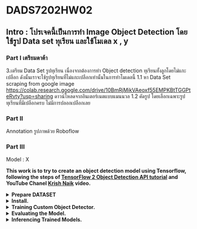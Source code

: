 # DADS7202HW02

## Intro : โปรเจคนี้เป็นการทำ Image Object Detection โดยใช้รูป Data set ทุเรียน และใช้โมเดล x , y 

### Part I เตรียมดาต้า
3.เตรียม Data Set รูปทุเรียน 
เนื่องจากต้องการทำ Object detection ทุเรียนทั้งลูกโดยไม่แกะเปลือก ดังนั้นเราจะใช้รูปทุเรียนที่ไม่แกะเปลือกเท่านั้นในการทำโมเดลนี้ 
1.1 หา Data Set 
scraping from google image https://colab.research.google.com/drive/10BmRjMikVAeoxf55EMPKBtTGGPteRvty?usp=sharing 
ดาวน์โหลดจากอินเตอร์เนตแบบแมนนวล
            1.2 คัดรูป โดยเลือกเฉพาะรูปทุเรียนที่มีเปลือกครบ ไม่มีการปลอกเปลือกเลย
### Part II
Annotation รูปภาพด้วย Roboflow 

### Part III
Model : X

**This work is to try to create an object detection model using Tensorflow, following the steps of [TensorFlow 2 Object Detection API tutorial](https://tensorflow-object-detection-api-tutorial.readthedocs.io/en/latest/index.html) and YouTube Chanel [Krish Naik](https://www.youtube.com/watch?v=XoMiveY_1Z4) video.**

<details>
<summary><b>Prepare DATASET</b></summary>

- Prepare the images you want to use in the folder.

   <img width="500" alt="image" src="https://user-images.githubusercontent.com/97492504/196252482-65f86535-9a44-4862-95d2-8c8587fb10bb.png">

- Go to the [roboflow](https://roboflow.com/) website.
- Sign up for a new account then sign in.
- Create new project and select project type as object detection.

   <img width="500" alt="image" src="https://user-images.githubusercontent.com/97492504/196253940-498d7780-cbde-4fd4-855c-c44ff6b354d8.png">

- Upload image to project.

   <img width="500" alt="image" src="https://user-images.githubusercontent.com/97492504/196254333-26f139ce-e1d9-47d9-a04f-bde69b2a242d.png">

- Finishing upload.

   <img width="500" alt="image" src="https://user-images.githubusercontent.com/97492504/196255979-447657ef-52f8-415e-91e5-7a3bca21078a.png">

- Annotate images.
  - Click on the image to annotate, then drag a frame around the object's area and classify it.
  - Go to the next image and repeat previous step to all images.
  
   <img width="500" alt="image" src="https://user-images.githubusercontent.com/97492504/196256383-e0a00bc0-78f0-4293-bd19-f2fbfc39ee3a.png">

- Add images to dataset.
  - Click the **Add n images to Dataset** at the top right of the website.
  - Choose the method adjust required value, then click add images.
 
   <img width="500" alt="image" src="https://user-images.githubusercontent.com/97492504/196257692-58a054ec-7793-4116-879d-3d38a442be8d.png">

- Generate new version of Dataset.
  - Click the generate button at the bottom left of the screen.
  - In Section 3.Preprocessing Can be used to resize the image, and in Section 4. It can be used to do Augmentation and then generate a new dataset immediately in Section 5.

   <img width="500" alt="image" src="https://user-images.githubusercontent.com/97492504/196258333-54abf1fe-a431-4845-b135-143d18e7ffd9.png">

- Export dataset.

   <img width="500" alt="image" src="https://user-images.githubusercontent.com/97492504/196258535-d99d1a9b-ecd7-42d6-8611-cdca47147589.png">

</details>


<details>
<summary><b>Install.</b></summary>

<details>
<summary>Install Tensorflow.</summary>
   
```python
!pip install tensorflow-gpu
```
---output---

```python
import tensorflow as tf
print(tf.__version__)
```
---output---

```python
!nvidia-smi -L
```
---output---

```python
import sys
print( f"Python {sys.version}\n" )

import numpy as np
print( f"NumPy {np.__version__}\n" )

import matplotlib.pyplot as plt
%matplotlib inline

import tensorflow as tf
print( f"TensorFlow {tf.__version__}" )
print( f"tf.keras.backend.image_data_format() = {tf.keras.backend.image_data_format()}" )

# Count the number of GPUs as detected by tensorflow
gpus = tf.config.list_physical_devices('GPU')
print( f"TensorFlow detected { len(gpus) } GPU(s):" )
for i, gpu in enumerate(gpus):
  print( f".... GPU No. {i}: Name = {gpu.name} , Type = {gpu.device_type}" )
```
---output---

</details>


<details>
<summary>Cloning TFOD 2.0 Github to drive.</summary>
   
- Mounting Google Drive.

```python
from google.colab import drive
drive.mount('/content/drive')
```
---output---

- Go to the folder symbol on the left side of the screen.
- Create the folder you want to clone the repository into.

<img width="500" alt="image" src="https://user-images.githubusercontent.com/97492504/196510070-ba902de7-9c4b-4f42-9003-ae7fefddeedf.png">

- Change directory to your folder.

```python
cd /content/drive/MyDrive/DADS7202
```
---output---

```python
!git clone https://github.com/tensorflow/models.git
```
---output---

- Cloning Tensorflow github repository.
- In the created folder, you will see a new folder.

<img width="500" alt="image" src="https://user-images.githubusercontent.com/97492504/196510281-b8e23663-5209-4b88-957e-5438d5b4bbab.png">

- In the **models folder**, go to **research** folder, then go to the **object_detection** folder and download files **export_tflite_graph_tf2.py**, **exporter_main_v2.py** and **model_main_tf2.py**

<img width="500" alt="image" src="https://user-images.githubusercontent.com/97492504/196510913-9edc9d28-423c-4e76-ae88-cc794618cd15.png">
</details>

<details>
<summary>COCO API installation.</summary>

- Change directory to **research** folder.

```python
cd /content/drive/MyDrive/DADS7202/models/research
```
---output---

- Install coco API.

```python
!protoc object_detection/protos/*.proto --python_out=.
```
```python
!git clone https://github.com/cocodataset/cocoapi.git
```
---output---
```python
cd cocoapi/PythonAPI
```
---output---
```python
!make
```
---output---
```python
cp -r pycocotools /content/drive/MyDrive/DADS7202/models/research
```
---output---
</details>

<details>
<summary>Object Detection API installation.</summary>

- Back to **research** folder.

```python
cd /content/drive/MyDrive/DADS7202/models/research
```
---output---

- Installing the object detection package.

```python
cp object_detection/packages/tf2/setup.py .
```
> #python -m pip install --use-feature=2020-resolver .  
```python
!python -m pip install .
```
---output---

- Test Installation.

```python
!python object_detection/builders/model_builder_tf2_test.py
```
---output---

</details>

</details>
   
<details>
<summary><b>Training Custom Object Detector.</b></summary>

<details>
<summary>Preparing the Workspace</summary>

- In the DADS7202 folder (or other created folder in cloning TFOD github step), create a workspace folder and a subfolder, as shown below.

<img width="500" alt="image" src="https://user-images.githubusercontent.com/97492504/196512776-d4ddc051-f929-4215-b592-744c34821783.png">

- In the **annotations** folder right click + new file create **label_map.pbtxt**
  - Double click on label_map.pbtxt and edit the label.
  
  <img width="500" alt="image" src="https://user-images.githubusercontent.com/97492504/196512933-eea5a62b-1a52-45f5-b059-84c77e1fba5d.png">

- In the **test** and **train** folders, upload the images to use train and test the model. In this work uses JPG+XML files.

<img width="500" alt="image" src="https://user-images.githubusercontent.com/97492504/196513043-0177688f-0c77-428a-ad49-785537b3acd5.png">

- Change directory to pre-trained-models folder.

```python
cd /content/drive/MyDrive/DADS7202/workspace/training_demo/pre-trained-models
```
---output---

- Download Pre-Trained Model which are listed in [TensorFlow 2 Detection Model Zoo](https://github.com/tensorflow/models/blob/master/research/object_detection/g3doc/tf2_detection_zoo.md).
- In this work we try to use Pre-Train model as **SSD ResNet101 V1 FPN 640x640 (RetinaNet101)**.

```python
!wget http://download.tensorflow.org/models/object_detection/tf2/20200711/ssd_resnet101_v1_fpn_640x640_coco17_tpu-8.tar.gz
```
---output---

- Extracted our pre-trained model and The **pre-trained-model** folder should look like this.

<img width="500" alt="image" src="https://user-images.githubusercontent.com/97492504/196516271-a753f502-a217-41ec-b39a-a6ae2258592a.png">

```python
!tar -xvf ssd_resnet101_v1_fpn_640x640_coco17_tpu-8.tar.gz
```
---output---

- In the **training-demo** folder, upload the previously downloaded files **export_tflite_graph_tf2.py**, **exporter_main_v2.py** and **model_main_tf2.py**.
  - This step is for easier to call this script.
  - Able to call the script in research folder without download and re-upload step.
  
  <img width="500" alt="image" src="https://user-images.githubusercontent.com/97492504/196516574-10db4ccb-d2dd-48a7-b4a3-f62f01dc9d53.png">

- Download **partition_dataset.py** and **generate_tfrecord.py**
  - Go to [TensorFlow 2 Object Detection API tutorial](https://tensorflow-object-detection-api-tutorial.readthedocs.io/en/latest/training.html).
  - Download **Partition Dataset script**, then partition the Dataset. (In this work we skip this step because we preprocessing dataset on [Roboflow](https://roboflow.com/) already.)
  - Download **Generate TensorFlow Records script**.
  - Upload file into **training_demo** folder.
    <img width="500" alt="image" src="https://user-images.githubusercontent.com/97492504/196516987-a58c2eb9-a3a3-48eb-8617-2ab2ab39d39d.png">

- Create TensorFlow Records.
  - Change directory to **training_demo**.
  - Run **generate_tfrecord.py** script to create tensorflow records.
  - Check the train folder, test folder, label_map.pbtxt and the ourput path before running.
  
```python
cd /content/drive/MyDrive/DADS7202/workspace/training_demo
```
---output---

> Create train data:
```python
!python generate_tfrecord.py -x /content/drive/MyDrive/DADS7202/workspace/training_demo/images/train -l /content/drive/MyDrive/DADS7202/workspace/training_demo/annotations/label_map.pbtxt -o /content/drive/MyDrive/DADS7202/workspace/training_demo/annotations/train.record
```

> Create test data:
```python
!python generate_tfrecord.py -x /content/drive/MyDrive/DADS7202/workspace/training_demo/images/test -l //content/drive/MyDrive/DADS7202/workspace/training_demo/annotations/label_map.pbtxt -o /content/drive/MyDrive/DADS7202/workspace/training_demo/annotations/test.record
```
---output---

- The annotations folder should be look like this.

<img width="500" alt="image" src="https://user-images.githubusercontent.com/97492504/196517704-15e14d48-0aa9-4872-8ca0-1a3ca4df162e.png">

- In **models** folder **(inside training_demo folder)** create a new directory named **my_ssd_resnet101_v1_fpn** and download **pipeline.config** from **pre-train-models/ssd_resnet101...**, then re-upload to the newly created directory. Our **training_demo** should now look like this:

<img width="500" alt="image" src="https://user-images.githubusercontent.com/97492504/196517998-799e438a-4ee8-4836-89de-79ed5746e519.png">

- Configure the Training Pipeline.
  - Double click into pipeline.config in model/my_ssd_resnet101_v1_fpn
  - **Looking at line 3, let's change the number of different label classes.**
  - Line 6, 7 can set image resizer height and width.
  - **Line 131 to set batch size**.
  - Line 136 to set augmentation options.
  - **Line 161 change the Path to checkpoint of pre-trained model**.
  - **Line 152, 162 change number of step**.
  - **Line 167 change fine tune checkpoint type to detection**.
  - **Line 168 set it to false**.
  - **Line 172 change Path to label map file**.
  - **Line 174 change Path to training TFRecord file**.
  - **Line 182 change Path to label map file**.
  - **Line 186 change Path to testing TFRecord**.
  
<img width="500" alt="image" src="https://user-images.githubusercontent.com/97492504/196518462-62833952-1c11-4428-8d16-06d8fc907e26.png">

</details>

<details>
<summary>Training the model</summary>

- Change directory to training_demo.

```python
cd /content/drive/MyDrive/DADS7202/workspace/training_demo
```
---output---

- Training the model

```python
!python model_main_tf2.py --model_dir=/content/drive/MyDrive/DADS7202/workspace/training_demo/models/my_ssd_resnet101_v1_fpn --pipeline_config_path=/content/drive/MyDrive/DADS7202/workspace/training_demo/models/my_ssd_resnet101_v1_fpn/pipeline.config
```
---output---
</details>

</details>


<details>
<summary><b>Evaluating the Model.</b></summary>

- Set metric type.

```python
from object_detection.protos import eval_pb2
eval_config = eval_pb2.EvalConfig()
eval_config.metrics_set.extend(['coco_detection_metrics'])
```

- Change directory to training_demo.

```python
cd /content/drive/MyDrive/DADS7202/workspace/training_demo
```

- Model evaluate using Tensorboard.

```python
!python model_main_tf2.py --model_dir=/content/drive/MyDrive/DADS7202/workspace/training_demo/models/my_ssd_resnet101_v1_fpn --pipeline_config_path=/content/drive/MyDrive/DADS7202/workspace/training_demo/models/my_ssd_resnet101_v1_fpn/pipeline.config --checkpoint_dir=/content/drive/MyDrive/DADS7202/workspace/training_demo/models/my_ssd_resnet101_v1_fpn
```
---output---

```
%load_ext tensorboard
%tensorboard --logdir=/content/drive/MyDrive/DADS7202/workspace/training_demo/models/my_ssd_resnet101_v1_fpn
```
---output---

</details>

<details>
<summary><b>Inferencing Trained Models.</b></summary>

- In exported-models folder create my_model folder.
- Export the model to */content/drive/MyDrive/DADS7202/workspace/training_demo/exported-models/my_model*

```python
!python exporter_main_v2.py --input_type image_tensor --pipeline_config_path /content/drive/MyDrive/DADS7202/workspace/training_demo/models/my_ssd_resnet101_v1_fpn/pipeline.config --trained_checkpoint_dir /content/drive/MyDrive/DADS7202/workspace/training_demo/models/my_ssd_resnet101_v1_fpn --output_directory /content/drive/MyDrive/DADS7202/workspace/training_demo/exported-models/my_model
```
---output---

- Inferencing trained model.

```python

import os
os.environ['TF_CPP_MIN_LOG_LEVEL'] = '2'    # Suppress TensorFlow logging (1)
import pathlib
import tensorflow as tf
import cv2
import argparse
from google.colab.patches import cv2_imshow

# Enable GPU dynamic memory allocation
gpus = tf.config.experimental.list_physical_devices('GPU')
for gpu in gpus:
    tf.config.experimental.set_memory_growth(gpu, True)

# PROVIDE PATH TO IMAGE DIRECTORY
IMAGE_PATHS = '/content/drive/MyDrive/DADS7202/workspace/training_demo/images/test/1_jpg.rf.24fda645c9751b1f97ca006a4c164020.jpg'

# PROVIDE PATH TO MODEL DIRECTORY
PATH_TO_MODEL_DIR = '/content/drive/MyDrive/DADS7202/workspace/training_demo/pre-trained-models/ssd_resnet101_v1_fpn_640x640_coco17_tpu-8'

# PROVIDE PATH TO LABEL MAP
PATH_TO_LABELS = '/content/drive/MyDrive/DADS7202/workspace/training_demo/annotations/label_map.pbtxt'

# PROVIDE THE MINIMUM CONFIDENCE THRESHOLD
MIN_CONF_THRESH = float(0.60)

# LOAD THE MODEL

import time
from object_detection.utils import label_map_util
from object_detection.utils import visualization_utils as viz_utils

PATH_TO_SAVED_MODEL = PATH_TO_MODEL_DIR + "/saved_model"

print('Loading model...', end='')
start_time = time.time()

# LOAD SAVED MODEL AND BUILD DETECTION FUNCTION
detect_fn = tf.saved_model.load(PATH_TO_SAVED_MODEL)

end_time = time.time()
elapsed_time = end_time - start_time
print('Done! Took {} seconds'.format(elapsed_time))

# LOAD LABEL MAP DATA FOR PLOTTING

category_index = label_map_util.create_category_index_from_labelmap(PATH_TO_LABELS,
                                                                    use_display_name=True)

import numpy as np
from PIL import Image
import matplotlib.pyplot as plt
import warnings
warnings.filterwarnings('ignore')   # Suppress Matplotlib warnings

def load_image_into_numpy_array(path):
    """Load an image from file into a numpy array.
    Puts image into numpy array to feed into tensorflow graph.
    Note that by convention we put it into a numpy array with shape
    (height, width, channels), where channels=3 for RGB.
    Args:
      path: the file path to the image
    Returns:
      uint8 numpy array with shape (img_height, img_width, 3)
    """
    return np.array(Image.open(path))




print('Running inference for {}... '.format(IMAGE_PATHS), end='')

image = cv2.imread(IMAGE_PATHS)
image_rgb = cv2.cvtColor(image, cv2.COLOR_BGR2RGB)
image_expanded = np.expand_dims(image_rgb, axis=0)

# The input needs to be a tensor, convert it using `tf.convert_to_tensor`.
input_tensor = tf.convert_to_tensor(image)
# The model expects a batch of images, so add an axis with `tf.newaxis`.
input_tensor = input_tensor[tf.newaxis, ...]

# input_tensor = np.expand_dims(image_np, 0)
detections = detect_fn(input_tensor)

# All outputs are batches tensors.
# Convert to numpy arrays, and take index [0] to remove the batch dimension.
# We're only interested in the first num_detections.
num_detections = int(detections.pop('num_detections'))
detections = {key: value[0, :num_detections].numpy()
               for key, value in detections.items()}
detections['num_detections'] = num_detections

# detection_classes should be ints.
detections['detection_classes'] = detections['detection_classes'].astype(np.int64)

image_with_detections = image.copy()

# SET MIN_SCORE_THRESH BASED ON YOU MINIMUM THRESHOLD FOR DETECTIONS
viz_utils.visualize_boxes_and_labels_on_image_array(
      image_with_detections,
      detections['detection_boxes'],
      detections['detection_classes'],
      detections['detection_scores'],
      category_index,
      use_normalized_coordinates=True,
      max_boxes_to_draw=200,
      min_score_thresh=0.6,
      agnostic_mode=False)

print('Done')
# DISPLAYS OUTPUT IMAGE
cv2_imshow(image_with_detections)
# CLOSES WINDOW ONCE KEY IS PRESSED
```

<img width="500" alt="image" src="https://user-images.githubusercontent.com/97492504/196520945-4978e9a3-b512-44a1-a8ef-aad0a11fa4b7.png">
<img width="500" alt="image" src="https://user-images.githubusercontent.com/97492504/196521072-a133a268-62ad-418a-8372-93456b26da4d.png">

- Pretrain-model SSD_resnet101_v1_fpn without training.

```python

import os
os.environ['TF_CPP_MIN_LOG_LEVEL'] = '2'    # Suppress TensorFlow logging (1)
import pathlib
import tensorflow as tf
import cv2
import argparse
from google.colab.patches import cv2_imshow

# Enable GPU dynamic memory allocation
gpus = tf.config.experimental.list_physical_devices('GPU')
for gpu in gpus:
    tf.config.experimental.set_memory_growth(gpu, True)

# PROVIDE PATH TO IMAGE DIRECTORY
IMAGE_PATHS = '/content/drive/MyDrive/DADS7202/workspace/training_demo/images/test/1_jpg.rf.24fda645c9751b1f97ca006a4c164020.jpg'

# PROVIDE PATH TO MODEL DIRECTORY
PATH_TO_MODEL_DIR = '/content/drive/MyDrive/DADS7202/workspace/training_demo/exported-models/my_model'

# PROVIDE PATH TO LABEL MAP
PATH_TO_LABELS = '/content/drive/MyDrive/DADS7202/workspace/training_demo/annotations/label_map.pbtxt'

# PROVIDE THE MINIMUM CONFIDENCE THRESHOLD
MIN_CONF_THRESH = float(0.60)

# LOAD THE MODEL

import time
from object_detection.utils import label_map_util
from object_detection.utils import visualization_utils as viz_utils

PATH_TO_SAVED_MODEL = PATH_TO_MODEL_DIR + "/saved_model"

print('Loading model...', end='')
start_time = time.time()

# LOAD SAVED MODEL AND BUILD DETECTION FUNCTION
detect_fn = tf.saved_model.load(PATH_TO_SAVED_MODEL)

end_time = time.time()
elapsed_time = end_time - start_time
print('Done! Took {} seconds'.format(elapsed_time))

# LOAD LABEL MAP DATA FOR PLOTTING

category_index = label_map_util.create_category_index_from_labelmap(PATH_TO_LABELS,
                                                                    use_display_name=True)

import numpy as np
from PIL import Image
import matplotlib.pyplot as plt
import warnings
warnings.filterwarnings('ignore')   # Suppress Matplotlib warnings

def load_image_into_numpy_array(path):
    """Load an image from file into a numpy array.
    Puts image into numpy array to feed into tensorflow graph.
    Note that by convention we put it into a numpy array with shape
    (height, width, channels), where channels=3 for RGB.
    Args:
      path: the file path to the image
    Returns:
      uint8 numpy array with shape (img_height, img_width, 3)
    """
    return np.array(Image.open(path))




print('Running inference for {}... '.format(IMAGE_PATHS), end='')

image = cv2.imread(IMAGE_PATHS)
image_rgb = cv2.cvtColor(image, cv2.COLOR_BGR2RGB)
image_expanded = np.expand_dims(image_rgb, axis=0)

# The input needs to be a tensor, convert it using `tf.convert_to_tensor`.
input_tensor = tf.convert_to_tensor(image)
# The model expects a batch of images, so add an axis with `tf.newaxis`.
input_tensor = input_tensor[tf.newaxis, ...]

# input_tensor = np.expand_dims(image_np, 0)
detections = detect_fn(input_tensor)

# All outputs are batches tensors.
# Convert to numpy arrays, and take index [0] to remove the batch dimension.
# We're only interested in the first num_detections.
num_detections = int(detections.pop('num_detections'))
detections = {key: value[0, :num_detections].numpy()
               for key, value in detections.items()}
detections['num_detections'] = num_detections

# detection_classes should be ints.
detections['detection_classes'] = detections['detection_classes'].astype(np.int64)

image_with_detections = image.copy()

# SET MIN_SCORE_THRESH BASED ON YOU MINIMUM THRESHOLD FOR DETECTIONS
viz_utils.visualize_boxes_and_labels_on_image_array(
      image_with_detections,
      detections['detection_boxes'],
      detections['detection_classes'],
      detections['detection_scores'],
      category_index,
      use_normalized_coordinates=True,
      max_boxes_to_draw=200,
      min_score_thresh=0.6,
      agnostic_mode=False)

print('Done')
# DISPLAYS OUTPUT IMAGE
cv2_imshow(image_with_detections)
# CLOSES WINDOW ONCE KEY IS PRESSED
```

<img width="500" alt="image" src="https://user-images.githubusercontent.com/97492504/196521457-630ee530-8717-4304-a68a-de7adad358c4.png">
<img width="500" alt="image" src="https://user-images.githubusercontent.com/97492504/196521564-44488043-7a83-4159-b702-4e7aa03443a4.png">

- With 5,000 steps of training, the results are still unsatisfactory. After this, try 10,000 training steps.

```python

import os
os.environ['TF_CPP_MIN_LOG_LEVEL'] = '2'    # Suppress TensorFlow logging (1)
import pathlib
import tensorflow as tf
import cv2
import argparse
from google.colab.patches import cv2_imshow

# Enable GPU dynamic memory allocation
gpus = tf.config.experimental.list_physical_devices('GPU')
for gpu in gpus:
    tf.config.experimental.set_memory_growth(gpu, True)

# PROVIDE PATH TO IMAGE DIRECTORY
IMAGE_PATHS = '/content/drive/MyDrive/DADS7202/workspace/training_demo/images/test/1_jpg.rf.24fda645c9751b1f97ca006a4c164020.jpg'

# PROVIDE PATH TO MODEL DIRECTORY
PATH_TO_MODEL_DIR = '/content/drive/MyDrive/DADS7202/workspace/training_demo/exported-models/my_model2'

# PROVIDE PATH TO LABEL MAP
PATH_TO_LABELS = '/content/drive/MyDrive/DADS7202/workspace/training_demo/annotations/label_map.pbtxt'

# PROVIDE THE MINIMUM CONFIDENCE THRESHOLD
MIN_CONF_THRESH = float(0.60)

# LOAD THE MODEL

import time
from object_detection.utils import label_map_util
from object_detection.utils import visualization_utils as viz_utils

PATH_TO_SAVED_MODEL = PATH_TO_MODEL_DIR + "/saved_model"

print('Loading model...', end='')
start_time = time.time()

# LOAD SAVED MODEL AND BUILD DETECTION FUNCTION
detect_fn = tf.saved_model.load(PATH_TO_SAVED_MODEL)

end_time = time.time()
elapsed_time = end_time - start_time
print('Done! Took {} seconds'.format(elapsed_time))

# LOAD LABEL MAP DATA FOR PLOTTING

category_index = label_map_util.create_category_index_from_labelmap(PATH_TO_LABELS,
                                                                    use_display_name=True)

import numpy as np
from PIL import Image
import matplotlib.pyplot as plt
import warnings
warnings.filterwarnings('ignore')   # Suppress Matplotlib warnings

def load_image_into_numpy_array(path):
    """Load an image from file into a numpy array.
    Puts image into numpy array to feed into tensorflow graph.
    Note that by convention we put it into a numpy array with shape
    (height, width, channels), where channels=3 for RGB.
    Args:
      path: the file path to the image
    Returns:
      uint8 numpy array with shape (img_height, img_width, 3)
    """
    return np.array(Image.open(path))




print('Running inference for {}... '.format(IMAGE_PATHS), end='')

image = cv2.imread(IMAGE_PATHS)
image_rgb = cv2.cvtColor(image, cv2.COLOR_BGR2RGB)
image_expanded = np.expand_dims(image_rgb, axis=0)

# The input needs to be a tensor, convert it using `tf.convert_to_tensor`.
input_tensor = tf.convert_to_tensor(image)
# The model expects a batch of images, so add an axis with `tf.newaxis`.
input_tensor = input_tensor[tf.newaxis, ...]

# input_tensor = np.expand_dims(image_np, 0)
detections = detect_fn(input_tensor)

# All outputs are batches tensors.
# Convert to numpy arrays, and take index [0] to remove the batch dimension.
# We're only interested in the first num_detections.
num_detections = int(detections.pop('num_detections'))
detections = {key: value[0, :num_detections].numpy()
               for key, value in detections.items()}
detections['num_detections'] = num_detections

# detection_classes should be ints.
detections['detection_classes'] = detections['detection_classes'].astype(np.int64)

image_with_detections = image.copy()

# SET MIN_SCORE_THRESH BASED ON YOU MINIMUM THRESHOLD FOR DETECTIONS
viz_utils.visualize_boxes_and_labels_on_image_array(
      image_with_detections,
      detections['detection_boxes'],
      detections['detection_classes'],
      detections['detection_scores'],
      category_index,
      use_normalized_coordinates=True,
      max_boxes_to_draw=200,
      min_score_thresh=0.6,
      agnostic_mode=False)

print('Done')
# DISPLAYS OUTPUT IMAGE
cv2_imshow(image_with_detections)
# CLOSES WINDOW ONCE KEY IS PRESSED
```
Loading model...Done! Took 21.366928339004517 seconds
Running inference for /content/drive/MyDrive/DADS7202/workspace/training_demo/images/test/1_jpg.rf.24fda645c9751b1f97ca006a4c164020.jpg... Done
<img width="500" alt="image" src="https://user-images.githubusercontent.com/97492504/196521952-64671dc6-717c-4ef9-a38a-93bed9b177e5.png">

- By increasing the steps to 10000, the results look better.
   
</details>

